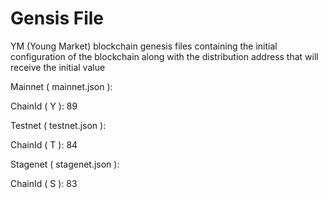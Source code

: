 # Gensis File

YM (Young Market) blockchain genesis files containing the initial configuration of the blockchain along with the distribution address that will receive the initial value

Mainnet ( mainnet.json ):

ChainId ( Y ): 89

Testnet ( testnet.json ):

ChainId ( T ): 84

Stagenet ( stagenet.json ):

ChainId ( S ): 83
